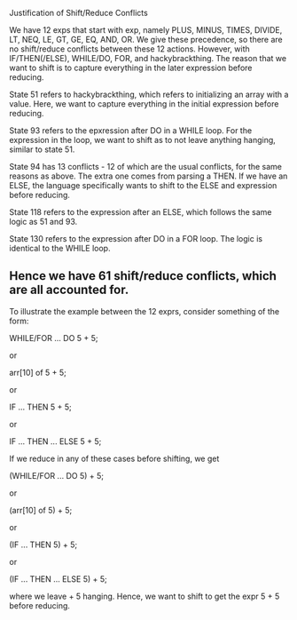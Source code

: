 Justification of Shift/Reduce Conflicts

We have 12 exps that start with exp, namely PLUS, MINUS, TIMES, DIVIDE, LT, NEQ, LE, GT, GE, EQ, AND, OR. We give these
precedence, so there are no shift/reduce conflicts between these 12 actions. However, with IF/THEN(/ELSE), WHILE/DO, FOR,
and hackybrackthing. The reason that we want to shift is to capture everything in the later expression before reducing.

State 51 refers to hackybrackthing, which refers to initializing an array with a value. Here, we want to capture everything
in the initial expression before reducing. 

State 93 refers to the epxression after DO in a WHILE loop. For the expression in the loop, we want to shift as to not leave 
anything hanging, similar to state 51.

State 94 has 13 conflicts - 12 of which are the usual conflicts, for the same reasons as above. The extra one comes from parsing a THEN.
If we have an ELSE, the language specifically wants to shift to the ELSE and expression before reducing.

State 118 refers to the expression after an ELSE, which follows the same logic as 51 and 93.

State 130 refers to the expression after DO in a FOR loop. The logic is identical to the WHILE loop.

Hence we have 61 shift/reduce conflicts, which are all accounted for.
------------------------------------------------------------------------------

To illustrate the example between the 12 exprs, consider something of the form:

WHILE/FOR ... DO 5 + 5;

or

arr[10] of 5 + 5;

or

IF ... THEN 5 + 5;

or 

IF ... THEN ... ELSE 5 + 5;


If we reduce in any of these cases before shifting, we get


(WHILE/FOR ... DO 5) + 5;

or

(arr[10] of 5) + 5;

or

(IF ... THEN 5) + 5;

or 

(IF ... THEN ... ELSE 5) + 5;

where we leave + 5 hanging. Hence, we want to shift to get the expr 5 + 5 before reducing.


